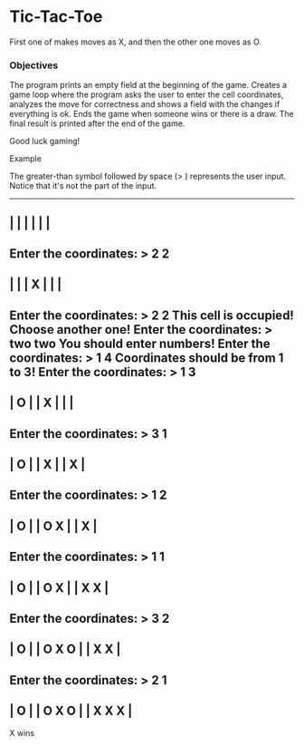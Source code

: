 # Tic-Tac-Toe

First one of makes moves as X, and then the other one moves as O.

### Objectives
The program prints an empty field at the beginning of the game.
Creates a game loop where the program asks the user to enter the cell coordinates, analyzes the move for correctness and shows a field with the changes if everything is ok.
Ends the game when someone wins or there is a draw.
The final result is printed after the end of the game.

Good luck gaming!

Example

The greater-than symbol followed by space (> ) represents the user input. Notice that it's not the part of the input.

---------
|       |
|       |
|       |
---------
Enter the coordinates: > 2 2
---------
|       |
|   X   |
|       |
---------
Enter the coordinates: > 2 2
This cell is occupied! Choose another one!
Enter the coordinates: > two two
You should enter numbers!
Enter the coordinates: > 1 4
Coordinates should be from 1 to 3!
Enter the coordinates: > 1 3
---------
| O     |
|   X   |
|       |
---------
Enter the coordinates: > 3 1
---------
| O     |
|   X   |
|     X |
---------
Enter the coordinates: > 1 2
---------
| O     |
| O X   |
|     X |
---------
Enter the coordinates: > 1 1
---------
| O     |
| O X   |
| X   X |
---------
Enter the coordinates: > 3 2
---------
| O     |
| O X O |
| X   X |
---------
Enter the coordinates: > 2 1
---------
| O     |
| O X O |
| X X X |
---------
X wins
